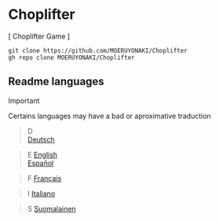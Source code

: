 # Choplifter
  
[ Choplifter Game ]  
  
```
git clone https://github.com/MOERUYONAKI/Choplifter  
gh repo clone MOERUYONAKI/Choplifter  
```

## Readme languages
  
> [!IMPORTANT]  
> Certains languages may have a bad or aproximative traduction  
  
  
> D  
> [Deutsch](https://github.com/MOERUYONAKI/Choplifter/tree/main/docs/readme>de.md)  
  
> E
> [English](https://github.com/MOERUYONAKI/Choplifter/tree/main/docs/readme>en.md)  
> [Español](https://github.com/MOERUYONAKI/Choplifter/tree/main/docs/readme>es.md)  
  
> F
> [Français](https://github.com/MOERUYONAKI/Choplifter/tree/main/docs/readme>fr.md)  
  
> I
> [Italiano](https://github.com/MOERUYONAKI/Choplifter/tree/main/docs/readme>it.md)  
   
> S
> [Suomalainen](https://github.com/MOERUYONAKI/Choplifter/tree/main/docs/readme>fi.md)  
  